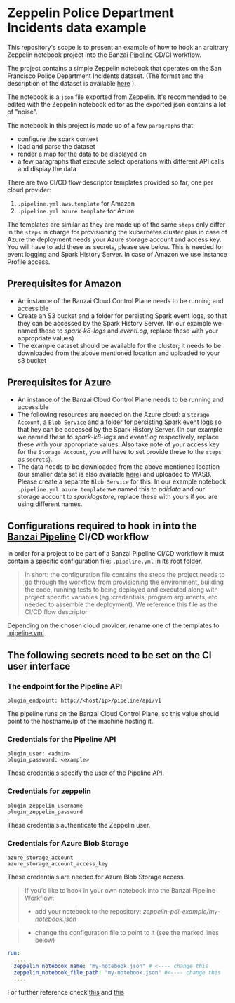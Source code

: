 # Zeppelin Police Department Incidents data example

This repository's scope is to present an example of how to hook an arbitrary Zeppelin notebook project into the Banzai [Pipeline](https://github.com/banzaicloud/pipeline) CD/CI workflow.

The project contains a simple Zeppelin notebook that operates on the San Francisco Police Department Incidents dataset. (The format and the description of the dataset is available
[here](https://data.sfgov.org/Public-Safety/Police-Department-Incidents/tmnf-yvry "SFData") ).

The notebook is a `json` file exported from Zeppelin. It's recommended to be edited with the Zeppelin notebook editor as the exported json contains a lot of "noise".

The notebook in this project is made up of a few `paragraphs` that:

- configure the spark context
- load and parse the dataset
- render a map for the data to be displayed on
- a few paragraphs that execute select operations with different API calls and display the data

There are two CI/CD flow descriptor templates provided so far, one per cloud provider:  

1. ```.pipeline.yml.aws.template``` for Amazon
2. ```.pipeline.yml.azure.template``` for Azure

The templates are similar as they are made up of the same ```steps``` only differ in the ```steps``` in charge for provisioning the kubernetes cluster plus in case of Azure the deployment needs your Azure storage account and access key. You will have to add these as secrets, please see below. This is needed for event logging and Spark History Server. In case of Amazon we use Instance Profile access.

## Prerequisites for Amazon

* An instance of the  Banzai Cloud Control Plane needs to be running and accessible
* Create an S3 bucket and a folder for persisting Spark event logs, so that they can be accessed by the Spark History Server. (In our example we named these to *spark-k8-logs* and *eventLog*, replace these with your appropriate values)
* The example dataset should be available for the cluster; it needs to be downloaded from the above mentioned location and uploaded to your s3 bucket

## Prerequisites for Azure

* An instance of the Banzai Cloud Control Plane needs to be running and accessible
* The following resources are needed on the Azure cloud:
 a `Storage Account`, a `Blob Service` and a folder for persisting Spark event logs so that hey can be accessed by the Spark History Server. (In our example we named these to *spark-k8-logs* and *eventLog* respectively, replace these with your appropriate values. Also take note of your access key for the `Storage Account`, you will have to set provide these to the `steps` as `secrets`).
* The data needs to be downloaded from the above mentioned location (our smaller data set is also available [here](https://s3.amazonaws.com/lp-deps-test/data/Police_Department_Incidents.csv)) and uploaded to WASB. Please create a separate `Blob Service` for this.
In our example notebook ```.pipeline.yml.azure.template``` we named this to *pdidata* and our storage account to *sparklogstore*, replace these with yours if you are using different names.

## Configurations required to hook in into the [Banzai Pipeline](https://github.com/banzaicloud/pipeline) CI/CD workflow

In order for a project to be part of a Banzai Pipeline CI/CD workflow it must contain a specific configuration file: ```.pipeline.yml``` in its root folder.

> In short: the configuration file contains the steps the project needs to go through the workflow from provisioning the environment, building the code, running tests to being deployed and executed along with project specific variables (eg.:credentials, program arguments, etc needed to assemble the deployment). We reference this file as the CI/CD flow descriptor

Depending on the chosen cloud provider, rename one of the templates to [.pipeline.yml](.pipeline.yml).

## The following secrets need to be set on the CI user interface

### The endpoint for the Pipeline API

    plugin_endpoint: http://<host/ip>/pipeline/api/v1

The pipeline runs on the Banzai Cloud Control Plane, so this value should point to the hostname/ip of the machine hosting it.

### Credentials for the Pipeline API

    plugin_user: <admin>
    plugin_password: <example>

These credentials specify the user of the Pipeline API.

### Credentials for zeppelin

    plugin_zeppelin_username
    plugin_zeppelin_password

These credentials authenticate the Zeppelin user.

### Credentials for Azure Blob Storage

    azure_storage_account
    azure_storage_account_access_key

These credentials are needed for Azure Blob Storage access.

> If you'd like to hook in your own notebook into the Banzai Pipeline Workflow:
> - add your notebook to the repository:
> _zeppelin-pdi-example/my-notebook.json_

> - change the configuration file to point to it (see the marked lines below)


```yml
run:
  ....
  zeppelin_notebook_name: "my-notebook.json" # <---- change this
  zeppelin_notebook_file_path: "my-notebook.json" #<---- change this
  ....
```

For further reference check [this](https://github.com/banzaicloud/drone-plugin-zeppelin-client) and
[this](https://github.com/banzaicloud/pipeline/blob/master/docs/pipeline-howto.md)
